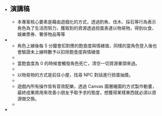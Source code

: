 - ## 演講稿
	- 本專案核心要素是藉由遊戲化的方式，透過釣魚、伐木、採石等行為表示角色為了生活而努力，獲取到的資源透過扭蛋表達以物易物，得到伙食、娛樂票券、奢侈物品等等
-
	- 角色上線後每 5 分鐘會扣對應的飽食度與情緒值，同樣的當角色登入後也會驗證未上線時數予以扣除飽食度與情緒值
	-
	- 當飽食度為 0 的時候會觸發角色死亡，清空一切資源重頭來過。
	-
	- 以物易物的方式是前往小屋，找尋 NPC 對話進行扭蛋抽獎。
	-
	- 遊戲內所有操作皆有音效配樂，透過 Canvas 圖層繪圖的方式製作動畫，最終成果將用來改善小朋友予取予求的態度，想獲得某樣東西就必須以資源做交換。
	-
-